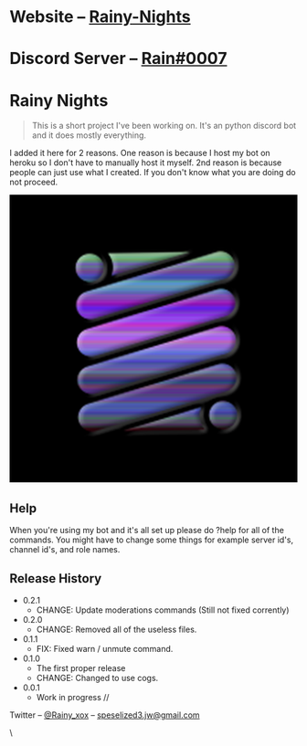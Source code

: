 # Website – [Rainy-Nights](speselized.github.io)
# Discord Server – [Rain#0007](http://discord.gg/bGN7D97)

# Rainy Nights
> This is a short project I've been working on. It's an python discord bot and it does mostly everything.


I added it here for 2 reasons. One reason is because I host my bot on heroku so I don't have to manually host it myself.
2nd reason is because people can just use what I created. If you don't know what you are doing do not proceed.

![](7c05184bb401bda003e9e89c022c1f4a.png)


## Help

When you're using my bot and it's all set up please do ?help for all of the commands.
You might have to change some things for example server id's, channel id's, and role names.


## Release History

* 0.2.1
    * CHANGE: Update moderations commands (Still not fixed corrently)
* 0.2.0
    * CHANGE: Removed all of the useless files.
* 0.1.1
    * FIX: Fixed warn / unmute command.
* 0.1.0
    * The first proper release
    * CHANGE: Changed to use cogs.
* 0.0.1
    * Work in progress
//

Twitter – [@Rainy_xox](https://twitter.com/Rainy_xox) – speselized3.jw@gmail.com

\\
